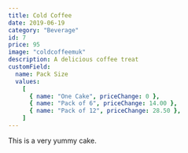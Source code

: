 ```yaml
---
title: Cold Coffee
date: 2019-06-19
category: "Beverage"
id: 7
price: 95
image: "coldcoffeemuk"
description: A delicious coffee treat
customField:
  name: Pack Size
  values:
    [
      { name: "One Cake", priceChange: 0 },
      { name: "Pack of 6", priceChange: 14.00 },
      { name: "Pack of 12", priceChange: 28.50 },
    ]
---
```


This is a very yummy cake.
